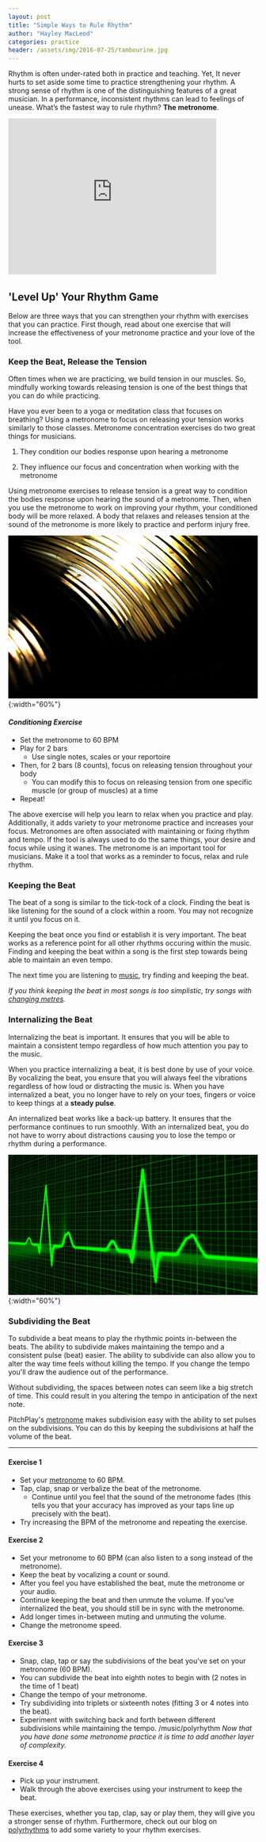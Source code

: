 ```yaml
---
layout: post
title: "Simple Ways to Rule Rhythm"
author: "Hayley MacLeod"
categories: practice
header: /assets/img/2016-07-25/tambourine.jpg
---
```


Rhythm is often under-rated both in practice and teaching. Yet, It never hurts to set aside some time to practice strengthening your rhythm. A strong sense of rhythm is one of the distinguishing features of a great musician. In a performance, inconsistent rhythms can lead to feelings of unease. What’s the fastest way to rule rhythm? __The metronome__.

<iframe width="420" height="315" src="https://www.youtube.com/embed/5G7UIeYGq0k" frameborder="0" allowfullscreen></iframe>

## 'Level Up' Your Rhythm Game

Below are three ways that you can strengthen your rhythm with exercises that you can practice. First though, read about one exercise that will increase the effectiveness of your metronome practice and your love of the tool.

### Keep the Beat, Release the Tension

Often times when we are practicing, we build tension in our muscles. So, mindfully working towards releasing tension is one of the best things that you can do while practicing.

Have you ever been to a yoga or meditation class that focuses on breathing? Using a metronome to focus on releasing your tension works similarly to those classes. Metronome concentration exercises do two great things for musicians.

1) They condition our bodies response upon hearing a metronome

2) They influence our focus and concentration when working with the metronome

Using metronome exercises to release tension is a great way to condition the bodies response upon hearing the sound of a metronome. Then, when you use the metronome to work on improving your rhythm, your conditioned body will be more relaxed. A body that relaxes and releases tension at the sound of the metronome is more likely to practice and perform injury free.

![](/assets/img/2016-07-25/cymbal.jpg){:width="60%"}

#### *Conditioning Exercise*

- Set the metronome to 60 BPM
- Play for 2 bars
  - Use single notes, scales or your reportoire
- Then, for 2 bars (8 counts), focus on releasing tension throughout your body
  - You can modify this to focus on releasing tension from one specific muscle (or group of muscles) at a time
- Repeat!

The above exercise will help you learn to relax when you practice and play.  Additionally, it adds variety to your metronome practice and increases your focus. Metronomes are often associated with maintaining or fixing rhythm and tempo. If the tool is always used to do the same things, your desire and focus while using it wanes. The metronome is an important tool for musicians. Make it a tool that works as a reminder to focus, relax and rule rhythm.

### Keeping the Beat

The beat of a song is similar to the tick-tock of a clock. Finding the beat is like listening for the sound of a clock within a room. You may not recognize it until you focus on it.

Keeping the beat once you find or establish it is very important. The beat works as a reference point for all other rhythms occuring within the music. Finding and keeping the beat within a song is the first step towards being able to maintain an even tempo.

The next time you are listening to [music](https://www.youtube.com/watch?v=DohRa9lsx0Q&list=PLK9Sc5q_4K6aNajVLKtkaAB1JGmKyccf2), try finding and keeping the beat.

*If you think keeping the beat in most songs is too simplistic, try songs with [changing metres](https://www.youtube.com/watch?v=ZAYt-BMUuA8).*

### Internalizing the Beat

Internalizing the beat is important. It ensures that you will be able to maintain a consistent tempo regardless of how much attention you pay to the music.

When you practice internalizing a beat, it is best done by use of your voice. By vocalizing the beat, you ensure that you will always feel the vibrations regardless of how loud or distracting the music is. When you have internalized a beat, you no longer have to rely on your toes, fingers or voice to keep things at a __steady pulse__.

An internalized beat works like a back-up battery. It ensures that the performance continues to run smoothly. With an internalized beat, you do not have to worry about distractions causing you to lose the tempo or rhythm during a performance.

![](/assets/img/2016-07-25/heartbeat.jpg){:width="60%"}

### Subdividing the Beat

To subdivide a beat means to play the rhythmic points in-between the beats. The ability to subdivide makes maintaining the tempo and a consistent pulse (beat) easier. The ability to subdivide can also allow you to alter the way time feels without killing the tempo. If you change the tempo you'll draw the audience out of the performance.

Without subdividing, the spaces between notes can seem like a big stretch of time. This could result in you altering the tempo in anticipation of the next note.

PitchPlay's [metronome](https://pitchplay.io) makes subdivision easy with the ability to set pulses on the subdivisions. You can do this by keeping the subdivisions at half the volume of the beat.

____________________________________________

#### Exercise 1

- Set your [metronome](https://pitchplay.io) to 60 BPM.
- Tap, clap, snap or verbalize the beat of the metronome.
  - Continue until you feel that the sound of the metronome fades (this tells you that your accuracy has improved as your taps line up precisely with the beat).
- Try increasing the BPM of the metronome and repeating the exercise.

#### Exercise 2

- Set your metronome to 60 BPM (can also listen to a song instead of the metronome).
- Keep the beat by vocalizing a count or sound.
- After you feel you have established the beat, mute the metronome or your audio.
- Continue keeping the beat and then unmute the volume. If you've internalized the beat, you should still be in sync with the metronome.
- Add longer times in-between muting and unmuting the volume.
- Change the metronome speed.

#### Exercise 3

- Snap, clap, tap or say the subdivisions of the beat you've set on your metronome (60 BPM).
- You can subdivide the beat into eighth notes to begin with (2 notes in the time of 1 beat)
- Change the tempo of your metronome.
- Try subdividing into triplets or sixteenth notes (fitting 3 or 4 notes into the beat).
- Experiment with switching back and forth between different subdivisions while maintaining the tempo.
/music/polyrhythm
*Now that you have done some metronome practice it is time to add another layer of complexity.*

#### Exercise 4

- Pick up your instrument.
- Walk through the above exercises using your instrument to keep the beat.  

These exercises, whether you tap, clap, say or play them, they will give you a stronger sense of rhythm. Furthermore, check out our blog on [polyrhythms](https://pitchplay/music/polyrhythm) to add some variety to your rhythm exercises.
